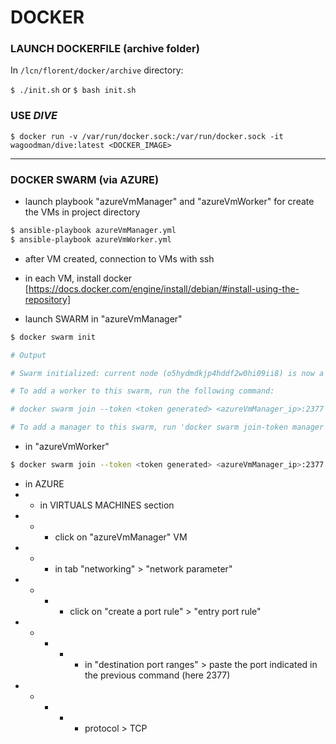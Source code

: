 # DOCKER

### LAUNCH DOCKERFILE (archive folder)

In `/lcn/florent/docker/archive` directory:

`$ ./init.sh` or `$ bash init.sh`

### USE *DIVE*

`$ docker run -v /var/run/docker.sock:/var/run/docker.sock -it wagoodman/dive:latest <DOCKER_IMAGE>`

---

### DOCKER SWARM (via AZURE)

- launch playbook "azureVmManager" and "azureVmWorker" for create the VMs in project directory

```bash
$ ansible-playbook azureVmManager.yml
$ ansible-playbook azureVmWorker.yml
```

- after VM created, connection to VMs with ssh

- in each VM, install docker [https://docs.docker.com/engine/install/debian/#install-using-the-repository]

- launch SWARM in "azureVmManager"

```bash
$ docker swarm init

# Output

# Swarm initialized: current node (o5hydmdkjp4hddf2w0hi09ii8) is now a manager.

# To add a worker to this swarm, run the following command:

# docker swarm join --token <token generated> <azureVmManager_ip>:2377

# To add a manager to this swarm, run 'docker swarm join-token manager' and follow the instructions.
```

- in "azureVmWorker"

```bash
$ docker swarm join --token <token generated> <azureVmManager_ip>:2377
```

- in AZURE
- - in VIRTUALS MACHINES section
- - - click on "azureVmManager" VM
- - - in tab "networking" > "network parameter"
- - - - click on "create a port rule" > "entry port rule"
- - - - - in "destination port ranges" > paste the port indicated in the previous command (here 2377)
- - - - - protocol > TCP